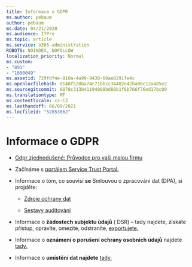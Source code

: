 ```yaml
---
title: Informace o GDPR
ms.author: pebaum
author: pebaum
ms.date: 04/21/2020
ms.audience: ITPro
ms.topic: article
ms.service: o365-administration
ROBOTS: NOINDEX, NOFOLLOW
localization_priority: Normal
ms.custom:
- "891"
- "1600049"
ms.assetid: 729fdf4e-810a-4a99-9438-60ae8291fe4c
ms.openlocfilehash: d148f528ba74c71bbcc34482e42ba06c12a485e2
ms.sourcegitcommit: 8878c313b41194808bd88b1f6b766f76ed17bc09
ms.translationtype: MT
ms.contentlocale: cs-CZ
ms.lasthandoff: 06/09/2021
ms.locfileid: "52853862"
---
```

# <a name="information-about-gdpr"></a>Informace o GDPR

- [Gdpr zjednodušené: Průvodce pro vaši malou firmu](/microsoft-365/admin/security-and-compliance/gdpr-compliance)

- Začínáme s [portálem Service Trust Portal.](https://servicetrust.microsoft.com/ViewPage/GDPRGetStarted)

- Informace o tom, co souvisí **se** Smlouvou o zpracování dat (DPA), si projděte:

  - [Zdroje ochrany dat](https://servicetrust.microsoft.com/ViewPage/TrustDocuments)

  - [Sestavy auditování](https://servicetrust.microsoft.com/ViewPage/MSComplianceGuide)

- Informace o **žádostech subjektu údajů** ( DSR) – tady najdete, získáte přístup, opravíte, omezíte, odstraníte, [exportujete.](/microsoft-365/compliance/gdpr-dsr-office365)

- Informace o **oznámení o porušení ochrany osobních údajů** najdete [tady.](https://servicetrust.microsoft.com/ViewPage/GDPRBreach)

- Informace o **umístění dat najdete** [tady.](https://products.office.com/where-is-your-data-located?ms.officeurl=datamaps&amp;geo=All#All)
